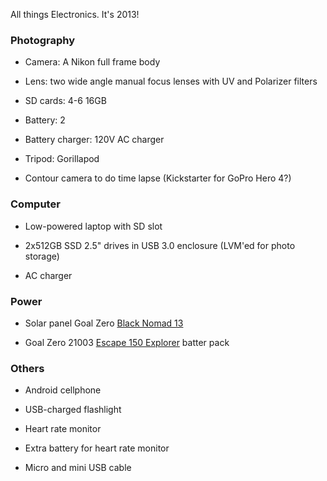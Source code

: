 All things Electronics.  It's 2013!

### Photography

*	Camera: A Nikon full frame body

*	Lens: two wide angle manual focus lenses with UV and Polarizer filters

*	SD cards: 4-6 16GB

*	Battery: 2

*	Battery charger: 120V AC charger

*	Tripod: Gorillapod

*	Contour camera to do time lapse (Kickstarter for GoPro Hero 4?)

### Computer

*	Low-powered laptop with SD slot

*	2x512GB SSD 2.5" drives in USB 3.0 enclosure (LVM'ed for photo storage)

*	AC charger

### Power

*	Solar panel Goal Zero [Black Nomad 13][0]

*	Goal Zero 21003 [Escape 150 Explorer][1] batter pack

### Others

*	Android cellphone

*	USB-charged flashlight

*	Heart rate monitor

*	Extra battery for heart rate monitor

*	Micro and mini USB cable

[0]: http://www.amazon.com/Goal-Zero-12003-Black-Nomad/dp/B00A2F2U1K "Solar Panel"

[1]: http://www.amazon.com/Goal-Zero-21003-Escape-Explorer/dp/B004GUEAOW "Escape 150"
